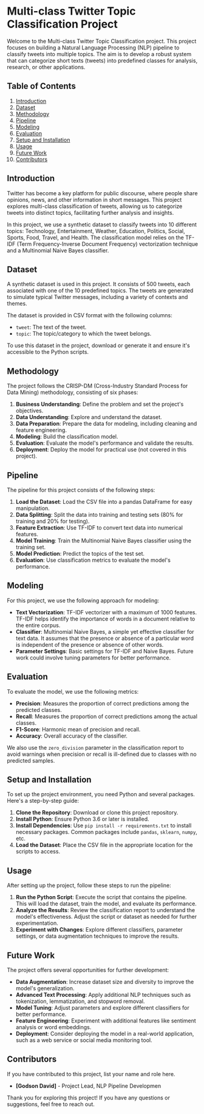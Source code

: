 # Multi-class Twitter Topic Classification Project

Welcome to the Multi-class Twitter Topic Classification project. This project focuses on building a Natural Language Processing (NLP) pipeline to classify tweets into multiple topics. The aim is to develop a robust system that can categorize short texts (tweets) into predefined classes for analysis, research, or other applications.

## Table of Contents
1. [Introduction](#introduction)
2. [Dataset](#dataset)
3. [Methodology](#methodology)
4. [Pipeline](#pipeline)
5. [Modeling](#modeling)
6. [Evaluation](#evaluation)
7. [Setup and Installation](#setup-and-installation)
8. [Usage](#usage)
9. [Future Work](#future-work)
10. [Contributors](#contributors)

## Introduction
Twitter has become a key platform for public discourse, where people share opinions, news, and other information in short messages. This project explores multi-class classification of tweets, allowing us to categorize tweets into distinct topics, facilitating further analysis and insights.

In this project, we use a synthetic dataset to classify tweets into 10 different topics: Technology, Entertainment, Weather, Education, Politics, Social, Sports, Food, Travel, and Health. The classification model relies on the TF-IDF (Term Frequency-Inverse Document Frequency) vectorization technique and a Multinomial Naive Bayes classifier.

## Dataset
A synthetic dataset is used in this project. It consists of 500 tweets, each associated with one of the 10 predefined topics. The tweets are generated to simulate typical Twitter messages, including a variety of contexts and themes.

The dataset is provided in CSV format with the following columns:
- `tweet`: The text of the tweet.
- `topic`: The topic/category to which the tweet belongs.

To use this dataset in the project, download or generate it and ensure it's accessible to the Python scripts.

## Methodology
The project follows the CRISP-DM (Cross-Industry Standard Process for Data Mining) methodology, consisting of six phases:

1. **Business Understanding**: Define the problem and set the project's objectives.
2. **Data Understanding**: Explore and understand the dataset.
3. **Data Preparation**: Prepare the data for modeling, including cleaning and feature engineering.
4. **Modeling**: Build the classification model.
5. **Evaluation**: Evaluate the model's performance and validate the results.
6. **Deployment**: Deploy the model for practical use (not covered in this project).

## Pipeline
The pipeline for this project consists of the following steps:

1. **Load the Dataset**: Load the CSV file into a pandas DataFrame for easy manipulation.
2. **Data Splitting**: Split the data into training and testing sets (80% for training and 20% for testing).
3. **Feature Extraction**: Use TF-IDF to convert text data into numerical features.
4. **Model Training**: Train the Multinomial Naive Bayes classifier using the training set.
5. **Model Prediction**: Predict the topics of the test set.
6. **Evaluation**: Use classification metrics to evaluate the model's performance.

## Modeling
For this project, we use the following approach for modeling:

- **Text Vectorization**: TF-IDF vectorizer with a maximum of 1000 features. TF-IDF helps identify the importance of words in a document relative to the entire corpus.
- **Classifier**: Multinomial Naive Bayes, a simple yet effective classifier for text data. It assumes that the presence or absence of a particular word is independent of the presence or absence of other words.
- **Parameter Settings**: Basic settings for TF-IDF and Naive Bayes. Future work could involve tuning parameters for better performance.

## Evaluation
To evaluate the model, we use the following metrics:

- **Precision**: Measures the proportion of correct predictions among the predicted classes.
- **Recall**: Measures the proportion of correct predictions among the actual classes.
- **F1-Score**: Harmonic mean of precision and recall.
- **Accuracy**: Overall accuracy of the classifier.

We also use the `zero_division` parameter in the classification report to avoid warnings when precision or recall is ill-defined due to classes with no predicted samples.

## Setup and Installation
To set up the project environment, you need Python and several packages. Here's a step-by-step guide:

1. **Clone the Repository**: Download or clone this project repository.
2. **Install Python**: Ensure Python 3.6 or later is installed.
3. **Install Dependencies**: Use `pip install -r requirements.txt` to install necessary packages. Common packages include `pandas`, `sklearn`, `numpy`, etc.
4. **Load the Dataset**: Place the CSV file in the appropriate location for the scripts to access.

## Usage
After setting up the project, follow these steps to run the pipeline:

1. **Run the Python Script**: Execute the script that contains the pipeline. This will load the dataset, train the model, and evaluate its performance.
2. **Analyze the Results**: Review the classification report to understand the model's effectiveness. Adjust the script or dataset as needed for further experimentation.
3. **Experiment with Changes**: Explore different classifiers, parameter settings, or data augmentation techniques to improve the results.

## Future Work
The project offers several opportunities for further development:

- **Data Augmentation**: Increase dataset size and diversity to improve the model's generalization.
- **Advanced Text Processing**: Apply additional NLP techniques such as tokenization, lemmatization, and stopword removal.
- **Model Tuning**: Adjust parameters and explore different classifiers for better performance.
- **Feature Engineering**: Experiment with additional features like sentiment analysis or word embeddings.
- **Deployment**: Consider deploying the model in a real-world application, such as a web service or social media monitoring tool.

## Contributors
If you have contributed to this project, list your name and role here.

- **[Godson David]** - Project Lead, NLP Pipeline Developmen

Thank you for exploring this project! If you have any questions or suggestions, feel free to reach out.
